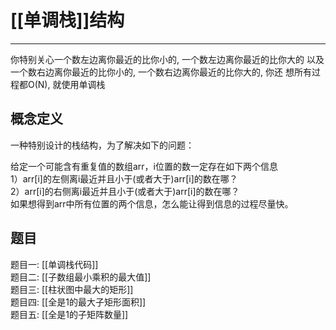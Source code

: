 # [[单调栈]]结构


---


你特别关心一个数左边离你最近的比你小的, 一个数左边离你最近的比你大的
以及一个数右边离你最近的比你小的, 一个数右边离你最近的比你大的, 你还
想所有过程都O(N), 就使用单调栈


## 概念定义
一种特别设计的栈结构，为了解决如下的问题：  

给定一个可能含有重复值的数组arr，i位置的数一定存在如下两个信息  
1）arr[i]的左侧离i最近并且小于(或者大于)arr[i]的数在哪？  
2）arr[i]的右侧离i最近并且小于(或者大于)arr[i]的数在哪？  
如果想得到arr中所有位置的两个信息，怎么能让得到信息的过程尽量快。


## 题目
题目一: [[单调栈代码]]   
题目二: [[子数组最小乘积的最大值]]   
题目三:  [[柱状图中最大的矩形]]   
题目四: [[全是1的最大子矩形面积]]   
题目五: [[全是1的子矩阵数量]]   
